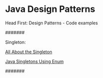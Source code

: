 # Java Design Patterns
Head First: Design Patterns - Code examples

#######

Singleton:

[All About the Singleton](https://dzone.com/articles/all-about-the-singleton) 

[Java Singletons Using Enum](https://dzone.com/articles/java-singletons-using-enum)

#######
